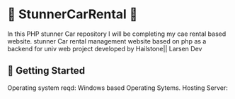 
# :ocean: StunnerCarRental :ocean:

In this PHP stunner Car  repository I will be completing my cae rental based website. 
stunner Car rental management website based on php as a backend for univ
web project developed by Hailstone|| Larsen Dev

## :running: Getting Started
Operating system reqd: Windows based Operating Sytems.
Hosting Server: 
